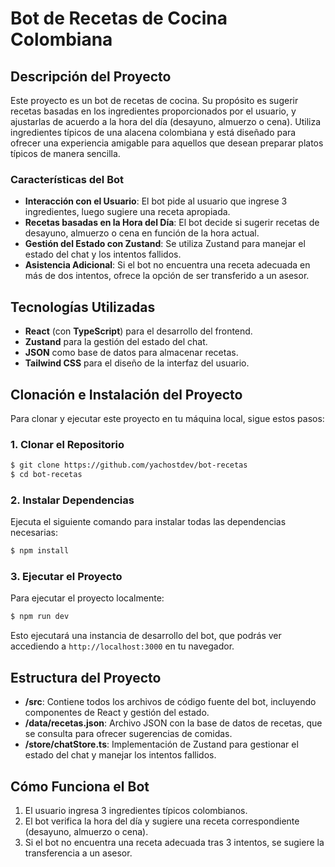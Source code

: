 # Bot de Recetas de Cocina Colombiana

## Descripción del Proyecto

Este proyecto es un bot de recetas de cocina. Su propósito es sugerir recetas basadas en los ingredientes proporcionados por el usuario, y ajustarlas de acuerdo a la hora del día (desayuno, almuerzo o cena). Utiliza ingredientes típicos de una alacena colombiana y está diseñado para ofrecer una experiencia amigable para aquellos que desean preparar platos típicos de manera sencilla.

### Características del Bot
- **Interacción con el Usuario**: El bot pide al usuario que ingrese 3 ingredientes, luego sugiere una receta apropiada.
- **Recetas basadas en la Hora del Día**: El bot decide si sugerir recetas de desayuno, almuerzo o cena en función de la hora actual.
- **Gestión del Estado con Zustand**: Se utiliza Zustand para manejar el estado del chat y los intentos fallidos.
- **Asistencia Adicional**: Si el bot no encuentra una receta adecuada en más de dos intentos, ofrece la opción de ser transferido a un asesor.

## Tecnologías Utilizadas
- **React** (con **TypeScript**) para el desarrollo del frontend.
- **Zustand** para la gestión del estado del chat.
- **JSON** como base de datos para almacenar recetas.
- **Tailwind CSS** para el diseño de la interfaz del usuario.

## Clonación e Instalación del Proyecto

Para clonar y ejecutar este proyecto en tu máquina local, sigue estos pasos:

### 1. Clonar el Repositorio
```bash
$ git clone https://github.com/yachostdev/bot-recetas
$ cd bot-recetas
```

### 2. Instalar Dependencias
Ejecuta el siguiente comando para instalar todas las dependencias necesarias:
```bash
$ npm install
```

### 3. Ejecutar el Proyecto
Para ejecutar el proyecto localmente:
```bash
$ npm run dev
```
Esto ejecutará una instancia de desarrollo del bot, que podrás ver accediendo a `http://localhost:3000` en tu navegador.

## Estructura del Proyecto
- **/src**: Contiene todos los archivos de código fuente del bot, incluyendo componentes de React y gestión del estado.
- **/data/recetas.json**: Archivo JSON con la base de datos de recetas, que se consulta para ofrecer sugerencias de comidas.
- **/store/chatStore.ts**: Implementación de Zustand para gestionar el estado del chat y manejar los intentos fallidos.

## Cómo Funciona el Bot
1. El usuario ingresa 3 ingredientes típicos colombianos.
2. El bot verifica la hora del día y sugiere una receta correspondiente (desayuno, almuerzo o cena).
3. Si el bot no encuentra una receta adecuada tras 3 intentos, se sugiere la transferencia a un asesor.



